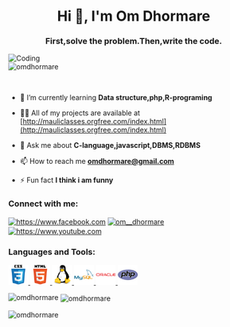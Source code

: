 <h1 align="center">Hi 👋, I'm Om Dhormare</h1>
<h3 align="center">First,solve the problem.Then,write the code.</h3>
<img align="right" width=600 alt="Coding" src="https://encrypted-tbn0.gstatic.com/images?q=tbn:ANd9GcTRt_AtbY8xFVNAVsAealDog_ZmNBq8mO8F7w&usqp=CAU"
<p align="left"> <img src="https://komarev.com/ghpvc/?username=omdhormare&label=Profile%20views&color=0e75b6&style=flat" alt="omdhormare" /> </p>

<p align="left"> <a href="https://twitter.com/" target="blank"><img src="https://img.shields.io/twitter/follow/?logo=twitter&style=for-the-badge" alt="" /></a> </p>

- 🌱 I’m currently learning **Data structure,php,R-programing**

- 👨‍💻 All of my projects are available at [http://mauliclasses.orgfree.com/index.html](http://mauliclasses.orgfree.com/index.html)

- 💬 Ask me about **C-language,javascript,DBMS,RDBMS**

- 📫 How to reach me **omdhormare@gmail.com**

- ⚡ Fun fact **I think i am funny**

<h3 align="left">Connect with me:</h3>
<p align="left">
<a href="https://fb.com/https://www.facebook.com" target="blank"><img align="center" src="https://raw.githubusercontent.com/rahuldkjain/github-profile-readme-generator/master/src/images/icons/Social/facebook.svg" alt="https://www.facebook.com" height="30" width="40" /></a>
<a href="https://instagram.com/om__dhormare" target="blank"><img align="center" src="https://raw.githubusercontent.com/rahuldkjain/github-profile-readme-generator/master/src/images/icons/Social/instagram.svg" alt="om__dhormare" height="30" width="40" /></a>
<a href="https://www.youtube.com/c/https://www.youtube.com" target="blank"><img align="center" src="https://raw.githubusercontent.com/rahuldkjain/github-profile-readme-generator/master/src/images/icons/Social/youtube.svg" alt="https://www.youtube.com" height="30" width="40" /></a>
</p>

<h3 align="left">Languages and Tools:</h3>
<p align="left"> <a href="https://www.w3schools.com/css/" target="_blank" rel="noreferrer"> <img src="https://raw.githubusercontent.com/devicons/devicon/master/icons/css3/css3-original-wordmark.svg" alt="css3" width="40" height="40"/> </a> <a href="https://www.w3.org/html/" target="_blank" rel="noreferrer"> <img src="https://raw.githubusercontent.com/devicons/devicon/master/icons/html5/html5-original-wordmark.svg" alt="html5" width="40" height="40"/> </a> <a href="https://www.linux.org/" target="_blank" rel="noreferrer"> <img src="https://raw.githubusercontent.com/devicons/devicon/master/icons/linux/linux-original.svg" alt="linux" width="40" height="40"/> </a> <a href="https://www.mysql.com/" target="_blank" rel="noreferrer"> <img src="https://raw.githubusercontent.com/devicons/devicon/master/icons/mysql/mysql-original-wordmark.svg" alt="mysql" width="40" height="40"/> </a> <a href="https://www.oracle.com/" target="_blank" rel="noreferrer"> <img src="https://raw.githubusercontent.com/devicons/devicon/master/icons/oracle/oracle-original.svg" alt="oracle" width="40" height="40"/> </a> <a href="https://www.php.net" target="_blank" rel="noreferrer"> <img src="https://raw.githubusercontent.com/devicons/devicon/master/icons/php/php-original.svg" alt="php" width="40" height="40"/> </a> </p>

<p><img align="left" src="https://github-readme-stats.vercel.app/api/top-langs?username=omdhormare&show_icons=true&locale=en&layout=compact" alt="omdhormare" /></p>

<p>&nbsp;<img align="center" src="https://github-readme-stats.vercel.app/api?username=omdhormare&show_icons=true&locale=en" alt="omdhormare" /></p>

<p><img align="center" src="https://github-readme-streak-stats.herokuapp.com/?user=omdhormare&" alt="omdhormare" /></p>
